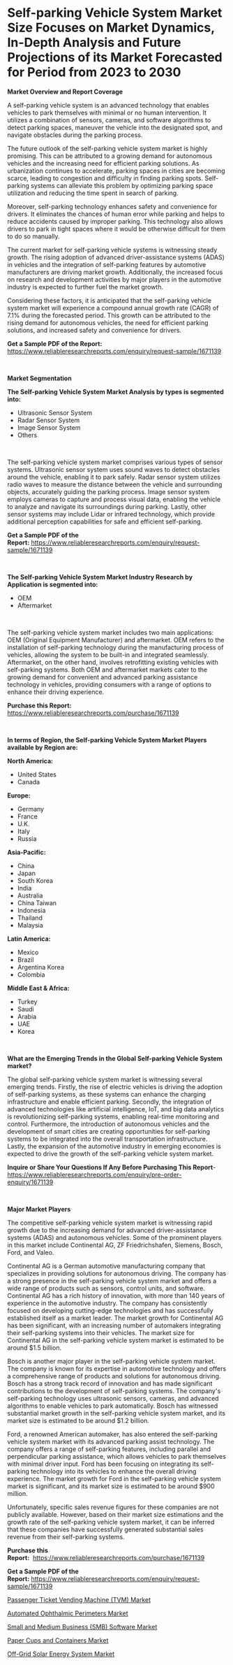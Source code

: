 <p><h1>Self-parking Vehicle System Market Size Focuses on Market Dynamics, In-Depth Analysis and Future Projections of its Market Forecasted for Period from 2023 to 2030</h1></p><p><strong>Market Overview and Report Coverage</strong></p>
<p><p>A self-parking vehicle system is an advanced technology that enables vehicles to park themselves with minimal or no human intervention. It utilizes a combination of sensors, cameras, and software algorithms to detect parking spaces, maneuver the vehicle into the designated spot, and navigate obstacles during the parking process.</p><p>The future outlook of the self-parking vehicle system market is highly promising. This can be attributed to a growing demand for autonomous vehicles and the increasing need for efficient parking solutions. As urbanization continues to accelerate, parking spaces in cities are becoming scarce, leading to congestion and difficulty in finding parking spots. Self-parking systems can alleviate this problem by optimizing parking space utilization and reducing the time spent in search of parking.</p><p>Moreover, self-parking technology enhances safety and convenience for drivers. It eliminates the chances of human error while parking and helps to reduce accidents caused by improper parking. This technology also allows drivers to park in tight spaces where it would be otherwise difficult for them to do so manually.</p><p>The current market for self-parking vehicle systems is witnessing steady growth. The rising adoption of advanced driver-assistance systems (ADAS) in vehicles and the integration of self-parking features by automotive manufacturers are driving market growth. Additionally, the increased focus on research and development activities by major players in the automotive industry is expected to further fuel the market growth.</p><p>Considering these factors, it is anticipated that the self-parking vehicle system market will experience a compound annual growth rate (CAGR) of 7.1% during the forecasted period. This growth can be attributed to the rising demand for autonomous vehicles, the need for efficient parking solutions, and increased safety and convenience for drivers.</p></p>
<p><strong>Get a Sample PDF of the Report:</strong> <a href="https://www.reliableresearchreports.com/enquiry/request-sample/1671139">https://www.reliableresearchreports.com/enquiry/request-sample/1671139</a></p>
<p>&nbsp;</p>
<p><strong>Market Segmentation</strong></p>
<p><strong>The Self-parking Vehicle System Market Analysis by types is segmented into:</strong></p>
<p><ul><li>Ultrasonic Sensor System</li><li>Radar Sensor System</li><li>Image Sensor System</li><li>Others</li></ul></p>
<p>&nbsp;</p>
<p><p>The self-parking vehicle system market comprises various types of sensor systems. Ultrasonic sensor system uses sound waves to detect obstacles around the vehicle, enabling it to park safely. Radar sensor system utilizes radio waves to measure the distance between the vehicle and surrounding objects, accurately guiding the parking process. Image sensor system employs cameras to capture and process visual data, enabling the vehicle to analyze and navigate its surroundings during parking. Lastly, other sensor systems may include Lidar or infrared technology, which provide additional perception capabilities for safe and efficient self-parking.</p></p>
<p><strong>Get a Sample PDF of the Report:</strong>&nbsp;<a href="https://www.reliableresearchreports.com/enquiry/request-sample/1671139">https://www.reliableresearchreports.com/enquiry/request-sample/1671139</a></p>
<p>&nbsp;</p>
<p><strong>The Self-parking Vehicle System Market Industry Research by Application is segmented into:</strong></p>
<p><ul><li>OEM</li><li>Aftermarket</li></ul></p>
<p>&nbsp;</p>
<p><p>The self-parking vehicle system market includes two main applications: OEM (Original Equipment Manufacturer) and aftermarket. OEM refers to the installation of self-parking technology during the manufacturing process of vehicles, allowing the system to be built-in and integrated seamlessly. Aftermarket, on the other hand, involves retrofitting existing vehicles with self-parking systems. Both OEM and aftermarket markets cater to the growing demand for convenient and advanced parking assistance technology in vehicles, providing consumers with a range of options to enhance their driving experience.</p></p>
<p><strong>Purchase this Report:</strong>&nbsp; <a href="https://www.reliableresearchreports.com/purchase/1671139">https://www.reliableresearchreports.com/purchase/1671139</a></p>
<p>&nbsp;</p>
<p><strong>In terms of Region, the Self-parking Vehicle System Market Players available by Region are:</strong></p>
<p>
    <p> <strong> North America: </strong>
        <ul>
            <li>United States</li>
            <li>Canada</li>
        </ul>
        </p> 
    <p> <strong> Europe: </strong>
        <ul>
            <li>Germany</li>
            <li>France</li>
            <li>U.K.</li>
            <li>Italy</li>
            <li>Russia</li>
        </ul>
        </p> 
    <p> <strong> Asia-Pacific: </strong>
        <ul>
            <li>China</li>
            <li>Japan</li>
            <li>South Korea</li>
            <li>India</li>
            <li>Australia</li>
            <li>China Taiwan</li>
            <li>Indonesia</li>
            <li>Thailand</li>
            <li>Malaysia</li>
        </ul>
        </p> 
    <p> <strong> Latin America: </strong>
        <ul>
            <li>Mexico</li>
            <li>Brazil</li>
            <li>Argentina Korea</li>
            <li>Colombia</li>
        </ul>
        </p> 
    <p> <strong> Middle East & Africa: </strong>
        <ul>
            <li>Turkey</li>
            <li>Saudi</li>
            <li>Arabia</li>
            <li>UAE</li>
            <li>Korea</li>
        </ul>
    </p>
    </p>
<p>&nbsp;</p>
<p><strong>What are the Emerging Trends in the Global Self-parking Vehicle System market?</strong></p>
<p><p>The global self-parking vehicle system market is witnessing several emerging trends. Firstly, the rise of electric vehicles is driving the adoption of self-parking systems, as these systems can enhance the charging infrastructure and enable efficient parking. Secondly, the integration of advanced technologies like artificial intelligence, IoT, and big data analytics is revolutionizing self-parking systems, enabling real-time monitoring and control. Furthermore, the introduction of autonomous vehicles and the development of smart cities are creating opportunities for self-parking systems to be integrated into the overall transportation infrastructure. Lastly, the expansion of the automotive industry in emerging economies is expected to drive the growth of the self-parking vehicle system market.</p></p>
<p><strong>Inquire or Share Your Questions If Any Before Purchasing This Report</strong>- <a href="https://www.reliableresearchreports.com/enquiry/pre-order-enquiry/1671139">https://www.reliableresearchreports.com/enquiry/pre-order-enquiry/1671139</a></p>
<p>&nbsp;</p>
<p><strong>Major Market Players</strong></p>
<p><p>The competitive self-parking vehicle system market is witnessing rapid growth due to the increasing demand for advanced driver-assistance systems (ADAS) and autonomous vehicles. Some of the prominent players in this market include Continental AG, ZF Friedrichshafen, Siemens, Bosch, Ford, and Valeo.</p><p>Continental AG is a German automotive manufacturing company that specializes in providing solutions for autonomous driving. The company has a strong presence in the self-parking vehicle system market and offers a wide range of products such as sensors, control units, and software. Continental AG has a rich history of innovation, with more than 140 years of experience in the automotive industry. The company has consistently focused on developing cutting-edge technologies and has successfully established itself as a market leader. The market growth for Continental AG has been significant, with an increasing number of automakers integrating their self-parking systems into their vehicles. The market size for Continental AG in the self-parking vehicle system market is estimated to be around $1.5 billion.</p><p>Bosch is another major player in the self-parking vehicle system market. The company is known for its expertise in automotive technology and offers a comprehensive range of products and solutions for autonomous driving. Bosch has a strong track record of innovation and has made significant contributions to the development of self-parking systems. The company's self-parking technology uses ultrasonic sensors, cameras, and advanced algorithms to enable vehicles to park automatically. Bosch has witnessed substantial market growth in the self-parking vehicle system market, and its market size is estimated to be around $1.2 billion.</p><p>Ford, a renowned American automaker, has also entered the self-parking vehicle system market with its advanced parking assist technology. The company offers a range of self-parking features, including parallel and perpendicular parking assistance, which allows vehicles to park themselves with minimal driver input. Ford has been focusing on integrating its self-parking technology into its vehicles to enhance the overall driving experience. The market growth for Ford in the self-parking vehicle system market is significant, and its market size is estimated to be around $900 million.</p><p>Unfortunately, specific sales revenue figures for these companies are not publicly available. However, based on their market size estimations and the growth rate of the self-parking vehicle system market, it can be inferred that these companies have successfully generated substantial sales revenue from their self-parking systems.</p></p>
<p><strong>Purchase this Report:</strong>&nbsp;&nbsp;<a href="https://www.reliableresearchreports.com/purchase/1671139">https://www.reliableresearchreports.com/purchase/1671139</a></p>
<p></p>
<p><strong>Get a Sample PDF of the Report:</strong>&nbsp;<a href="https://www.reliableresearchreports.com/enquiry/request-sample/1671139">https://www.reliableresearchreports.com/enquiry/request-sample/1671139</a></p>
<p><p><a href="https://medium.com/@kyliebodei/passenger-ticket-vending-machine-tvm-market-analysis-its-cagr-market-segmentation-and-global-7f676d5aaf41">Passenger Ticket Vending Machine (TVM) Market</a></p><p><a href="https://www.linkedin.com/pulse/automated-ophthalmic-perimeters-market-challenges-opportunities/">Automated Ophthalmic Perimeters Market</a></p><p><a href="https://www.linkedin.com/pulse/small-medium-business-smb-software-market-size-share-global/">Small and Medium Business (SMB) Software Market</a></p><p><a href="https://medium.com/@hazelharvey1918/paper-cups-and-containers-market-research-report-its-history-and-forecast-2023-to-2030-e0f24b7a0343">Paper Cups and Containers Market</a></p><p><a href="https://www.linkedin.com/pulse/off-grid-solar-energy-system-market-size-share-amp-trends/">Off-Grid Solar Energy System Market</a></p></p>